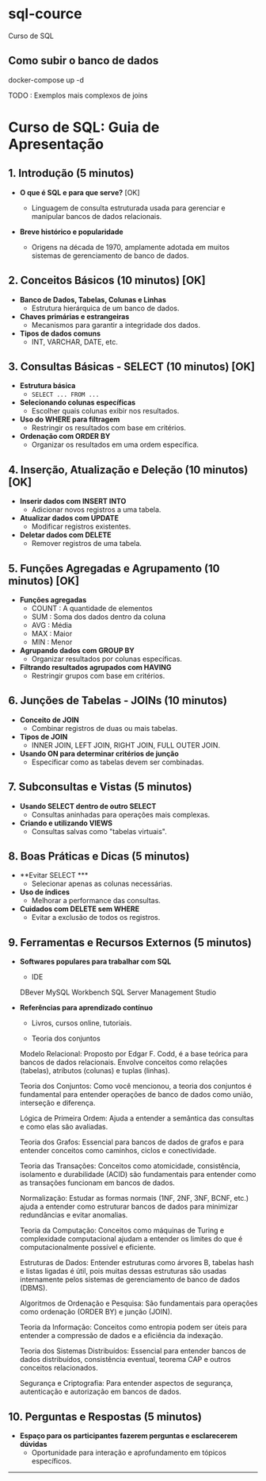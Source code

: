 # sql-cource
Curso de SQL

## Como subir o banco de dados 
docker-compose up -d 


TODO : Exemplos mais complexos de joins

# Curso de SQL: Guia de Apresentação

## 1. Introdução (5 minutos)
- **O que é SQL e para que serve?** [OK]
  
  - Linguagem de consulta estruturada usada para gerenciar e manipular bancos de dados relacionais.

- **Breve histórico e popularidade**
  - Origens na década de 1970, amplamente adotada em muitos sistemas de gerenciamento de banco de dados.

## 2. Conceitos Básicos (10 minutos) [OK]

- **Banco de Dados, Tabelas, Colunas e Linhas**
  - Estrutura hierárquica de um banco de dados.
- **Chaves primárias e estrangeiras**
  - Mecanismos para garantir a integridade dos dados.
- **Tipos de dados comuns**
  - INT, VARCHAR, DATE, etc.

## 3. Consultas Básicas - SELECT (10 minutos) [OK]
- **Estrutura básica**
  - `SELECT ... FROM ...`
- **Selecionando colunas específicas**
  - Escolher quais colunas exibir nos resultados.
- **Uso do WHERE para filtragem**
  - Restringir os resultados com base em critérios.
- **Ordenação com ORDER BY**
  - Organizar os resultados em uma ordem específica.

## 4. Inserção, Atualização e Deleção (10 minutos) [OK]
- **Inserir dados com INSERT INTO**
  - Adicionar novos registros a uma tabela.
- **Atualizar dados com UPDATE**
  - Modificar registros existentes.
- **Deletar dados com DELETE**
  - Remover registros de uma tabela.

## 5. Funções Agregadas e Agrupamento (10 minutos) [OK]
- **Funções agregadas**
  - COUNT : A quantidade de elementos
  - SUM : Soma dos dados dentro da coluna
  - AVG : Média
  - MAX : Maior
  - MIN : Menor
- **Agrupando dados com GROUP BY**
  - Organizar resultados por colunas específicas.
- **Filtrando resultados agrupados com HAVING**
  - Restringir grupos com base em critérios.

## 6. Junções de Tabelas - JOINs (10 minutos)
- **Conceito de JOIN**
  - Combinar registros de duas ou mais tabelas.
- **Tipos de JOIN**
  - INNER JOIN, LEFT JOIN, RIGHT JOIN, FULL OUTER JOIN.
- **Usando ON para determinar critérios de junção**
  - Especificar como as tabelas devem ser combinadas.

## 7. Subconsultas e Vistas (5 minutos)
- **Usando SELECT dentro de outro SELECT**
  - Consultas aninhadas para operações mais complexas.
- **Criando e utilizando VIEWS**
  - Consultas salvas como "tabelas virtuais".

## 8. Boas Práticas e Dicas (5 minutos)
- **Evitar SELECT ***
  - Selecionar apenas as colunas necessárias.
- **Uso de índices**
  - Melhorar a performance das consultas.
- **Cuidados com DELETE sem WHERE**
  - Evitar a exclusão de todos os registros.

## 9. Ferramentas e Recursos Externos (5 minutos)
- **Softwares populares para trabalhar com SQL**
  - IDE 

  DBever
  MySQL Workbench
  SQL Server Management Studio


- **Referências para aprendizado contínuo**
  - Livros, cursos online, tutoriais.

  - Teoria dos conjuntos

  Modelo Relacional: Proposto por Edgar F. Codd, é a base teórica para bancos de dados relacionais. Envolve conceitos como relações (tabelas), atributos (colunas) e tuplas (linhas).

    Teoria dos Conjuntos: Como você mencionou, a teoria dos conjuntos é fundamental para entender operações de banco de dados como união, interseção e diferença.

    Lógica de Primeira Ordem: Ajuda a entender a semântica das consultas e como elas são avaliadas.

    Teoria dos Grafos: Essencial para bancos de dados de grafos e para entender conceitos como caminhos, ciclos e conectividade.

    Teoria das Transações: Conceitos como atomicidade, consistência, isolamento e durabilidade (ACID) são fundamentais para entender como as transações funcionam em bancos de dados.

    Normalização: Estudar as formas normais (1NF, 2NF, 3NF, BCNF, etc.) ajuda a entender como estruturar bancos de dados para minimizar redundâncias e evitar anomalias.

    Teoria da Computação: Conceitos como máquinas de Turing e complexidade computacional ajudam a entender os limites do que é computacionalmente possível e eficiente.

    Estruturas de Dados: Entender estruturas como árvores B, tabelas hash e listas ligadas é útil, pois muitas dessas estruturas são usadas internamente pelos sistemas de gerenciamento de banco de dados (DBMS).

    Algoritmos de Ordenação e Pesquisa: São fundamentais para operações como ordenação (ORDER BY) e junção (JOIN).

    Teoria da Informação: Conceitos como entropia podem ser úteis para entender a compressão de dados e a eficiência da indexação.

    Teoria dos Sistemas Distribuídos: Essencial para entender bancos de dados distribuídos, consistência eventual, teorema CAP e outros conceitos relacionados.

    Segurança e Criptografia: Para entender aspectos de segurança, autenticação e autorização em bancos de dados.

## 10. Perguntas e Respostas (5 minutos)
- **Espaço para os participantes fazerem perguntas e esclarecerem dúvidas**
  - Oportunidade para interação e aprofundamento em tópicos específicos.

---
